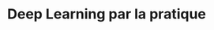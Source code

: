---
audience: Ingénieurs/Chefs de projet IA, consultants IA et toute personne souhaitant
  découvrir les techniques Deep Learning dans la résolution de problèmes industriels.
duration: 3j  -  21h00
id: DPL
objectives:
- Comprendre l'évolution des réseaux de neurones et les raisons du succès actuel du
  Deep Learning
- Utiliser les bibliothèques de Deep Learning les plus populaires
- Comprendre les principes de conception, les outils de diagnostic et les effets des
  différents verrous et leviers
- Acquérir de l'expérience pratique sur plusieurs problèmes réels
prerequisites: "Bonnes connaissances en statistiques. Bonnes connaissances du Machine\
  \ Learning, connaissances équivalentes à celles apportées par le cours Machine Learning,\
  \ méthodes et solutions. Expérience requise. Vérifiez que vous avez les prérequis\
  \ nécessaires pour profiter pleinement de cette formation en faisant \r\n      \
  \              ce test."
price: 990.0
program:
  parts:
  - demo: Présentation des exemples de Machine Learning en classification et régression.
    items:
    - Créer un premier graphe et l’exécuter dans une session.
    - Cycle de vie de la valeur d’un nœud.
    - Manipuler des matrices. Régression linéaire. Descente de gradient.
    - Fournir des données à l’algorithme d’entraînement.
    - Enregistrer et restaurer des modèles. Visualiser le graphe et les courbes d’apprentissage.
    num: 1
    title: Introduction
  - items:
    - Entraîner un PMC (Perceptron MultiCouche) avec une API TensorFlow de haut niveau.
    - Entraîner un PMC (Perceptron MultiCouche) avec TensorFlow de base.
    - Régler précisément les hyperparamètres d’un réseau de neurones.
    num: 2
    title: Introduction aux réseaux de neurones artificiels
  - items:
    - Problèmes de disparition et d’explosion des gradients.
    - Réutiliser des couches pré-entraînées.
    - Optimiseurs plus rapides.
    - Éviter le sur-ajustement grâce à la régularisation.
    - Recommandations pratiques.
    num: 3
    practice: Mise en œuvre d'un réseau de neurones à la manière du framework TensorFlow.
    title: Entraînement de réseaux de neurones profonds
  - items:
    - L’architecture du cortex visuel.
    - Couche de convolution.
    - Couche de pooling.
    - Architectures de CNN.
    num: 4
    practice: Mise en œuvre des CNN en utilisant des jeux de données variés.
    title: Réseaux de neurones convolutifs
  - items:
    - Régression logistique avec Keras.
    - Perceptron avec Keras.
    - Réseaux de neurones convolutifs avec Keras.
    num: 5
    practice: Mise en œuvre de Keras en utilisant des jeux de données variés.
    title: Deep Learning avec Keras
  - items:
    - 'Neurones récurrents. RNR de base avec TensorFlow. '
    - Entraîner des RNR. RNR profonds.
    - Cellule LSTM. Cellule GRU.
    - Traitement automatique du langage naturel.
    num: 6
    practice: Mise en œuvre des RNN en utilisant des jeux de données variés.
    title: Réseaux de neurones récurrents
  - items:
    - Représentations efficaces des données.
    - ACP avec un autoencodeur linéaire sous-complet.
    - Autoencodeurs empilés. Pré-entraînement non supervisé.
    - Autoencodeurs débruiteurs. Autoencodeurs épars. Autoencodeurs variationnels.
      Autres autoencodeurs.
    num: 7
    practice: Mise en œuvre d'autoencodeurs en utilisant des jeux de données variés.
    title: Autoencodeurs
short: Les réseaux de neurones artificiels facilitent l'apprentissage automatique
  et bouleversent de nombreux secteurs économiques. Durant cette formation vous utilisez
  les outils les plus répandus du domaine afin de réaliser et entrainer différents
  types de réseaux de neurones profonds sur des jeux de données diversifiés.
title: Deep Learning par la pratique

---